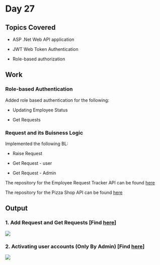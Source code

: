 # Day 27

## Topics Covered

- ASP .Net Web API application

- JWT Web Token Authentication

- Role-based authorization

## Work

### Role-based Authentication

Added role based authentication for the following:

- Updating Employee Status
 
- Get Requests


### Request and its Buisness Logic

Implemented the following BL:

- Raise Request

- Get Request - user

- Get Request - Admin


The repository for the Employee Request Tracker API can be found [here](../Day24/EmployeeRequestTrackerSolution)


The repository for the Pizza Shop API can be found [here](../Day25/PizzaApplicationSolution)


## Output

### 1. Add Request and Get Requests [Find [here](./day27_output_1.gif)]

![](./day27_output_1.gif)

### 2. Activating user accounts (Only By Admin) [Find [here](./day27_output_2.gif)]

![](./day27_output_2.gif)
